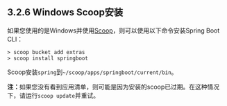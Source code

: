 <h2>3.2.6 Windows Scoop安装</h2>

如果您使用的是Windows并使用[Scoop](https://scoop.sh/)，则可以使用以下命令安装Spring Boot CLI：

```
> scoop bucket add extras
> scoop install springboot
```

Scoop安装```spring```到```~/scoop/apps/springboot/current/bin```。

<b>注：</b>如果您没有看到应用清单，则可能是因为安装的scoop已过期。在这种情况下，请运行```scoop update```并重试。